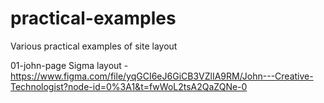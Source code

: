 # practical-examples
Various practical examples of site layout

01-john-page Sigma layout - https://www.figma.com/file/yqGCI6eJ6GiCB3VZlIA9RM/John---Creative-Technologist?node-id=0%3A1&t=fwWoL2tsA2QaZQNe-0


